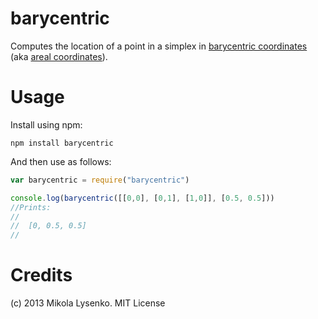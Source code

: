 barycentric
===========
Computes the location of a point in a simplex in [barycentric coordinates](http://en.wikipedia.org/wiki/Barycentric_coordinate_system#Generalized_barycentric_coordinates) (aka [areal coordinates](http://mathworld.wolfram.com/BarycentricCoordinates.html)).

Usage
=====
Install using npm:

    npm install barycentric
    
And then use as follows:

```javascript
var barycentric = require("barycentric")

console.log(barycentric([[0,0], [0,1], [1,0]], [0.5, 0.5]))
//Prints:
//
//  [0, 0.5, 0.5]
//
```

Credits
=======
(c) 2013 Mikola Lysenko. MIT License